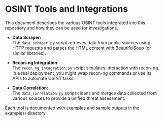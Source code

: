 # OSINT Tools and Integrations

This document describes the various OSINT tools integrated into this repository and how they can be used for investigations.

- **Data Scraper:**  
  The `data_scraper.py` script retrieves data from public sources using HTTP requests and parses the HTML content with BeautifulSoup (or similar libraries).

- **Recon-ng Integration:**  
  The `recon_ng_integration.py` script simulates interaction with recon-ng. In a real deployment, you might wrap recon-ng commands or use its APIs to automate OSINT tasks.

- **Data Correlation:**  
  The `data_correlation.py` script cleans and merges data collected from various sources to provide a unified threat assessment.

Each tool is documented with examples and sample outputs in the examples/ directory.
